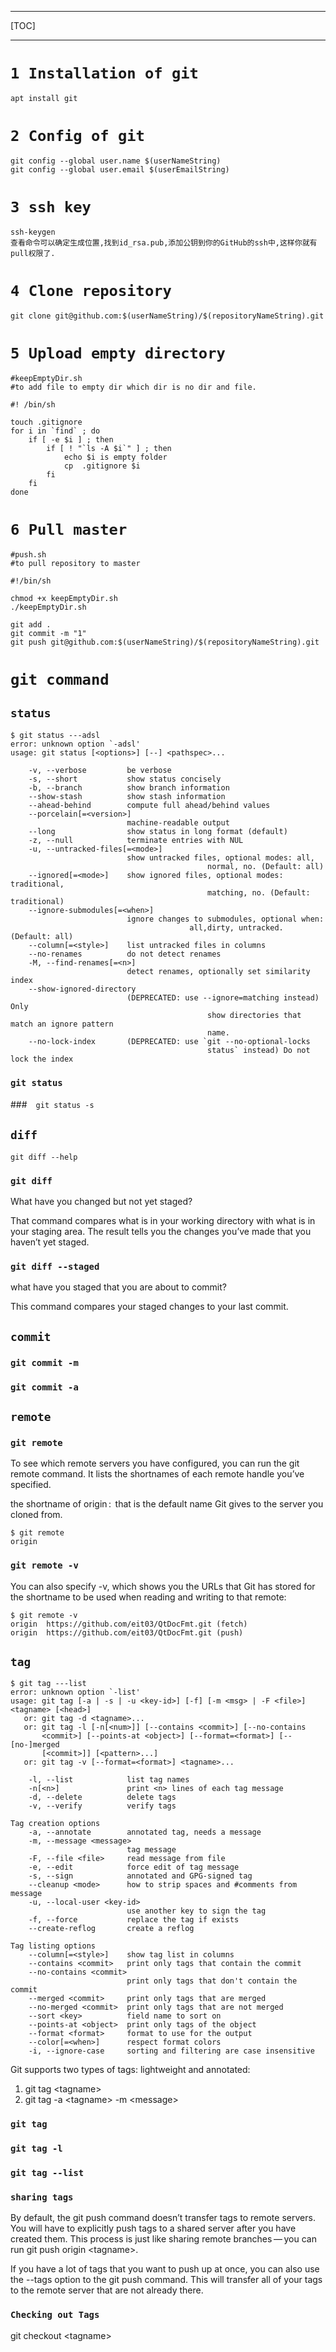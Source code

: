 ***
[TOC]
***

# `1 Installation of git`
```
apt install git
```
# `2 Config of git`

```
git config --global user.name $(userNameString)
git config --global user.email $(userEmailString)
```
# `3 ssh key`
```
ssh-keygen
查看命令可以确定生成位置,找到id_rsa.pub,添加公钥到你的GitHub的ssh中,这样你就有pull权限了.
```

# `4 Clone repository`
```
git clone git@github.com:$(userNameString)/$(repositoryNameString).git
```

# `5 Upload empty directory`

```
#keepEmptyDir.sh
#to add file to empty dir which dir is no dir and file.

#! /bin/sh

touch .gitignore
for i in `find` ; do
	if [ -e $i ] ; then
		if [ ! "`ls -A $i`" ] ; then
			echo $i is empty folder
			cp  .gitignore $i
		fi
	fi
done
```

# `6 Pull master`
```
#push.sh
#to pull repository to master

#!/bin/sh

chmod +x keepEmptyDir.sh
./keepEmptyDir.sh

git add .
git commit -m "1"
git push git@github.com:$(userNameString)/$(repositoryNameString).git
```

# `git command`

## `status`

```
$ git status ---adsl
error: unknown option `-adsl'
usage: git status [<options>] [--] <pathspec>...

    -v, --verbose         be verbose
    -s, --short           show status concisely
    -b, --branch          show branch information
    --show-stash          show stash information
    --ahead-behind        compute full ahead/behind values
    --porcelain[=<version>]
                          machine-readable output
    --long                show status in long format (default)
    -z, --null            terminate entries with NUL
    -u, --untracked-files[=<mode>]
                          show untracked files, optional modes: all,
 											normal, no. (Default: all)
    --ignored[=<mode>]    show ignored files, optional modes: traditional,
					 						matching, no. (Default: traditional)
    --ignore-submodules[=<when>]
                          ignore changes to submodules, optional when: 
  										all,dirty, untracked. (Default: all)
    --column[=<style>]    list untracked files in columns
    --no-renames          do not detect renames
    -M, --find-renames[=<n>]
                          detect renames, optionally set similarity index
    --show-ignored-directory
                          (DEPRECATED: use --ignore=matching instead) Only
 											show directories that match an ignore pattern
 											name.
    --no-lock-index       (DEPRECATED: use `git --no-optional-locks
 											status` instead) Do not lock the index
```

### `git status`
###　`git status -s`

## `diff`

```
git diff --help
```

### `git diff`
What have you changed but not yet staged?

That command compares what is in your working directory with what is in your staging area. The result tells you the changes you’ve made that you haven’t yet staged.
### `git diff --staged`
what have you staged that you are about to commit?

This command compares your staged changes to your last commit.

## `commit`

### `git commit -m`
### `git commit -a`

## `remote`

### `git remote`

To see which remote servers you have configured, you can run the git remote command. It lists the shortnames of each remote handle you’ve specified.

the shortname of origin :  that is the default name Git gives to the server you cloned from.

```
$ git remote
origin
```

### `git remote -v`

You can also specify -v, which shows you the URLs that Git has stored for the shortname to be used when reading and writing to that remote:

```
$ git remote -v
origin  https://github.com/eit03/QtDocFmt.git (fetch)
origin  https://github.com/eit03/QtDocFmt.git (push)
```

## `tag`

```
$ git tag ---list
error: unknown option `-list'
usage: git tag [-a | -s | -u <key-id>] [-f] [-m <msg> | -F <file>] <tagname> [<head>]
   or: git tag -d <tagname>...
   or: git tag -l [-n[<num>]] [--contains <commit>] [--no-contains 
       <commit>] [--points-at <object>] [--format=<format>] [--[no-]merged
       [<commit>]] [<pattern>...]
   or: git tag -v [--format=<format>] <tagname>...

    -l, --list            list tag names
    -n[<n>]               print <n> lines of each tag message
    -d, --delete          delete tags
    -v, --verify          verify tags

Tag creation options
    -a, --annotate        annotated tag, needs a message
    -m, --message <message>
                          tag message
    -F, --file <file>     read message from file
    -e, --edit            force edit of tag message
    -s, --sign            annotated and GPG-signed tag
    --cleanup <mode>      how to strip spaces and #comments from message
    -u, --local-user <key-id>
                          use another key to sign the tag
    -f, --force           replace the tag if exists
    --create-reflog       create a reflog

Tag listing options
    --column[=<style>]    show tag list in columns
    --contains <commit>   print only tags that contain the commit
    --no-contains <commit>
                          print only tags that don't contain the commit
    --merged <commit>     print only tags that are merged
    --no-merged <commit>  print only tags that are not merged
    --sort <key>          field name to sort on
    --points-at <object>  print only tags of the object
    --format <format>     format to use for the output
    --color[=<when>]      respect format colors
    -i, --ignore-case     sorting and filtering are case insensitive
```

Git supports two types of tags: lightweight and annotated:
  1) git tag \<tagname\>
  2) git tag -a \<tagname\> -m \<message\>

### `git tag`

### `git tag -l`

### `git tag --list`

### `sharing tags`
By default, the git push command doesn’t transfer tags to remote servers. You will have to explicitly push tags to a shared server after you have created them. This process is just like sharing remote branches — you can run git push origin \<tagname\>.

If you have a lot of tags that you want to push up at once, you can also use the --tags option to the git push command. This will transfer all of your tags to the remote server that are not already there.

### `Checking out Tags`

git checkout \<tagname\>